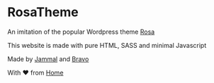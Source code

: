 # RosaTheme
An imitation of the popular Wordpress theme [Rosa][rosa]

This website is made with pure HTML, SASS and minimal Javascript

Made by [Jammal][jammal] and [Bravo][bravo]

With ❤ from [Home][home]


[rosa]: https://themeforest.net/item/rosa-an-exquisite-restaurant-wordpress-theme/7920093
[jammal]: https://github.com/jammal7
[bravo]: https://github.com/adevcalledbravo
[home]: 127.0.0.1
